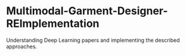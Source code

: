 # Multimodal-Garment-Designer-REImplementation
Understanding Deep Learning papers and implementing the described approaches. 

